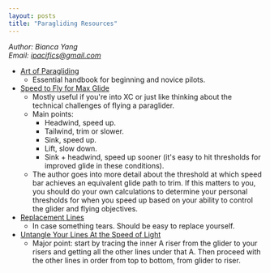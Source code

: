 ```yaml
---
layout: posts
title: "Paragliding Resources"
---
```

*Author: Bianca Yang*<br>
*Email: <a href="mailto:ipacifics@gmail.com?subject=Hello from the XDRT Blog">ipacifics@gmail.com</a>*<br>

* [Art of Paragliding](https://www.amazon.com/Art-Paragliding-Dennis-Pagen/dp/0936310146)
  * Essential handbook for beginning and novice pilots.
* [Speed to Fly for Max Glide](https://flybubble.com/blog/speed-to-fly-basics)
  * Mostly useful if you're into XC or just like thinking about the technical
  challenges of flying a paraglider.
  * Main points:
    * Headwind, speed up.
    * Tailwind, trim or slower.
    * Sink, speed up.
    * Lift, slow down.
    * Sink + headwind, speed up sooner (it's easy to hit thresholds for improved glide in these conditions).
  * The author goes into more detail about the threshold at which speed bar
  achieves an equivalent glide path to trim. If this matters to you, you should
  do your own calculations to determine your personal thresholds for when you
  speed up based on your ability to control the glider and flying objectives.
* [Replacement Lines](http://www.adventuretoystore.com/ozone-replacement-line/)
  * In case something tears. Should be easy to replace yourself.
* [Untangle Your Lines At the Speed of Light](https://www.youtube.com/watch?v=LuLwObPKZYE)
  * Major point: start by tracing the inner A riser from the glider to your
  risers and getting all the other lines under that A. Then proceed with the
  other lines in order from top to bottom, from glider to riser.
